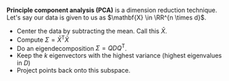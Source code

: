 **Principle component analysis (PCA)** is a dimension reduction technique. Let's say our data is given to us as $\mathbf{X} \in \RR^{n \times d}$. 

* Center the data by subtracting the mean. Call this $\bar{X}$.
* Compute $\Sigma = \bar{X}^\mathsf{T}\bar{X}$
* Do an eigendecomposition $\Sigma = QDQ^\mathsf{T}$.
* Keep the $k$ eigenvectors with the highest variance (highest eigenvalues in $D$)
* Project points back onto this subspace.